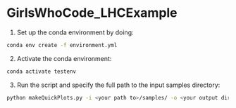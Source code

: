 # GirlsWhoCode_LHCExample

1. Set up the conda environment by doing:
```bash
conda env create -f environment.yml
```

2. Activate the conda environment:
```bash
conda activate testenv
```

3. Run the script and specify the full path to the input samples directory:
```bash
python makeQuickPlots.py -i <your path to>/samples/ -o <your output directory>
```
